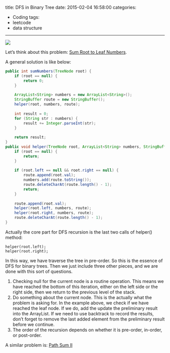 title: DFS in Binary Tree
date: 2015-02-04 16:58:00
categories:
- Coding
tags:
- leetcode
- data structure

---
![](/img/leetcode-tree.jpg)

Let’s think about this problem: [Sum Root to Leaf Numbers](https://oj.leetcode.com/problems/sum-root-to-leaf-numbers/).

A general solution is like below:
```java
public int sumNumbers(TreeNode root) {
    if (root == null) {
        return 0;
    }
 
    ArrayList<String> numbers = new ArrayList<String>();
    StringBuffer route = new StringBuffer();
    helper(root, numbers, route);
 
    int result = 0;
    for (String str : numbers) {
        result += Integer.parseInt(str);
    }
 
    return result;
}
public void helper(TreeNode root, ArrayList<String> numbers, StringBuffer route) {
    if (root == null) {
        return;
    }
 
    if (root.left == null && root.right == null) {
        route.append(root.val);
        numbers.add(route.toString());
        route.deleteCharAt(route.length() - 1);
        return;
    }
 
    route.append(root.val);
    helper(root.left, numbers, route);
    helper(root.right, numbers, route);
    route.deleteCharAt(route.length() - 1);
}
```

Actually the core part for DFS recursion is the last two calls of helper() method:

```
helper(root.left);
helper(root.right);
```

In this way, we have traverse the tree in pre-order. So this is the essence of DFS for binary trees. Then we just include three other pieces, and we are done with this sort of questions.

1. Checking null for the current node is a routine operation. This means we have reached the bottom of this iteration, either on the left side or the right side, then we return to the previous level of the stack.
2. Do something about the current node. This is the actually what the problem is asking for. In the example above, we check if we have reached the leaf node. If we do, add the update the preliminary result into the ArrayList. If we need to use backtrack to record the results, don’t forget to remove the last added element from the preliminary result before we continue.
3. The order of the recursion depends on whether it is pre-order, in-order, or post-order.

A similar problem is: [Path Sum II](https://oj.leetcode.com/problems/path-sum-ii/)
